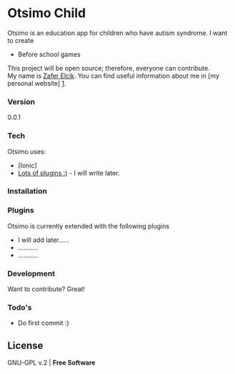# Otsimo Child

Otsimo is an education app for children who have autism syndrome. I want to create
  - Before school games

This project will be open source; therefore, everyone can contribute.  
My name is [Zafer Elcik]. You can find useful information about me in [my personal website] [1].

### Version
0.0.1

### Tech

Otsimo uses:

* [Ionic]
* [Lots of plugins :)] - I will write later.


### Installation

### Plugins

Otsimo is currently extended with the following plugins

* I will add later......
* ...........
* ...........

### Development

Want to contribute? Great!

### Todo's

 - Do first commit :)

License
----

GNU-GPL v.2 |
**Free Software**

[zafer elcik]:http://zaferelcik.com/
[1]:http://zaferelcik.com/
[unity]:http://unity3d.com/
[lots of plugins :)]:/#
